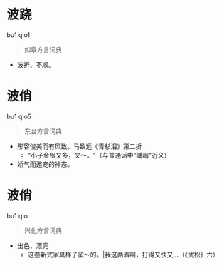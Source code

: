 # 波跷
bu1 qio1
> 如皋方言词典
- 波折、不顺。

# 波俏
bu1 qio5
> 东台方言词典
- 形容俊美而有风致。马致远《青杉泪》第二折
  - "小子金银又多，又～。"（与普通话中"峬峭"近义）
- 娇气而邀宠的神态。

# 波俏
bu1 qio
> 兴化方言词典
- 出色、漂亮
  - 这套新式家具样子蛮～的。|我这两着啊，打得又快又…（《武松》六）

